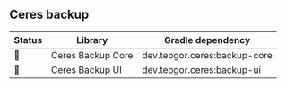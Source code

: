 ## Ceres backup

| Status | Library | Gradle dependency |
| ------ | ------- | ----------------- |
| 🧪 | Ceres Backup Core | dev.teogor.ceres:backup-core |
| 🧪 | Ceres Backup UI | dev.teogor.ceres:backup-ui |

